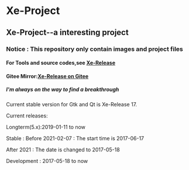 # Xe-Project

## Xe-Project--a interesting project

### Notice : This repository only contain images and project files

#### For Tools and source codes,see [Xe-Release](https://github.com/daleclack/Xe-Release)

#### Gitee Mirror:[Xe-Release on Gitee](https://gitee.com/daleclack/Xe-Release)

##### I'm always on the way to find a breakthrough

Current stable version for Gtk and Qt is Xe-Release 17.

Current releases:

Longterm(5.x):2019-01-11 to now

Stable : Before 2021-02-07 : The start time is 2017-06-17

After 2021 : The date is changed to 2017-05-18

Development : 2017-05-18 to now
